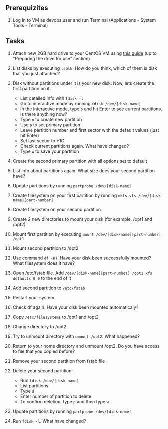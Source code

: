 ## Prerequizites
1. Log in to VM as devops user and run Terminal (Applications - System Tools - Terminal)

## Tasks


1. Attach new 2GB hard drive to your CentOS VM using [this guide](https://www.techrepublic.com/article/how-to-add-new-drives-to-a-virtualbox-virtual-machine/) (up to "Preparing the drive for use" section)

2. List disks by executing `lsblk`. How do you think, which of them is disk that you just attached?

3. Disk without partitions under it is your new disk. Now, lets create the first partition on it:
    * List detailed info with `fdisk -l`
    * Go to interactive mode by running `fdisk /dev/[disk-name]`
    * In the interactive mode, type `p` and hit Enter to see current partitions. Is there anything now?
    * Type `n` to create new partition
    * Use `p` to set primary partition
    * Leave partition number and first sector with the default values (just hit Enter)
    * Set last sector to +1G
    * Check current partitions again. What have changed?
    * Type `w` to save your partition
  
4. Create the second primary partition with all options set to default

5. List info about partitions again. What size does your second partition have?

6. Update partitions by running `partprobe /dev/[disk-name]`

7. Create filesystem on your first partition by running `mkfs.vfs /dev/[disk-name][part-number]`

8. Create filesystem on your second partition

9. Create 2 new directories to mount your disk (for example, /opt1 and /opt2)

10. Mount first partition by executing `mount /dev/[disk-name][part-number] /opt1`

11. Mount second partition to /opt2

12. Use command `df -HT`. Have your disk been successfully mounted? What filesystem does it have?

13. Open /etc/fstab file. Add `/dev/[disk-name][part-numbet] /opt1 xfs defaults 0 0` to the end of it

14. Add second partition to `/etc/fstab`

15. Restart your system

16. Check df again. Have your disk been mounted automaticaly?

17. Copy `/etc/filesystems` to /opt1 and /opt2

18. Change directory to /opt2

19. Try to unmount directory with `umount /opt2`. What happened?

20. Return to your home directory and unmount /opt2. Do you have access to file that you copied before?

21. Remove your second partition from fstab file

22. Delete your second partition:
    * Run `fdisk /dev/[disk-name]`
    * List partitions
    * Type `d`
    * Enter number of partition to delete
    * To confirm deletion, type `p` and then type `w`

23. Update partitions by running `partprobe /dev/[disk-name]`

24. Run `fdisk -l`. What have changed?
